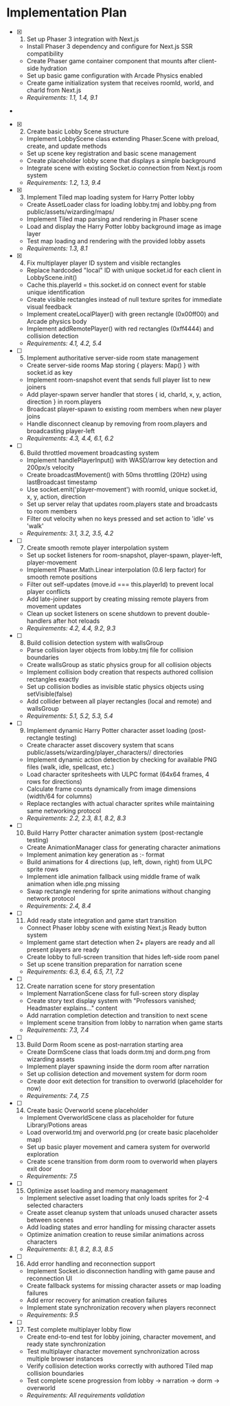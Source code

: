 # Implementation Plan

- [x] 1. Set up Phaser 3 integration with Next.js








  - Install Phaser 3 dependency and configure for Next.js SSR compatibility
  - Create Phaser game container component that mounts after client-side hydration
  - Set up basic game configuration with Arcade Physics enabled
  - Create game initialization system that receives roomId, world, and charId from Next.js
  - _Requirements: 1.1, 1.4, 9.1_
-

- [x] 2. Create basic Lobby Scene structure




  - Implement LobbyScene class extending Phaser.Scene with preload, create, and update methods
  - Set up scene key registration and basic scene management
  - Create placeholder lobby scene that displays a simple background
  - Integrate scene with existing Socket.io connection from Next.js room system
  - _Requirements: 1.2, 1.3, 9.4_

- [x] 3. Implement Tiled map loading system for Harry Potter lobby














  - Create AssetLoader class for loading lobby.tmj and lobby.png from public/assets/wizarding/maps/
  - Implement Tiled map parsing and rendering in Phaser scene
  - Load and display the Harry Potter lobby background image as image layer
  - Test map loading and rendering with the provided lobby assets
  - _Requirements: 1.3, 8.1_

- [x] 4. Fix multiplayer player ID system and visible rectangles








  - Replace hardcoded "local" ID with unique socket.id for each client in LobbyScene.init()
  - Cache this.playerId = this.socket.id on connect event for stable unique identification
  - Create visible rectangles instead of null texture sprites for immediate visual feedback
  - Implement createLocalPlayer() with green rectangle (0x00ff00) and Arcade physics body
  - Implement addRemotePlayer() with red rectangles (0xff4444) and collision detection
  - _Requirements: 4.1, 4.2, 5.4_

- [ ] 5. Implement authoritative server-side room state management
  - Create server-side rooms Map storing { players: Map() } with socket.id as key
  - Implement room-snapshot event that sends full player list to new joiners
  - Add player-spawn server handler that stores { id, charId, x, y, action, direction } in room.players
  - Broadcast player-spawn to existing room members when new player joins
  - Handle disconnect cleanup by removing from room.players and broadcasting player-left
  - _Requirements: 4.3, 4.4, 6.1, 6.2_

- [ ] 6. Build throttled movement broadcasting system
  - Implement handlePlayerInput() with WASD/arrow key detection and 200px/s velocity
  - Create broadcastMovement() with 50ms throttling (20Hz) using lastBroadcast timestamp
  - Use socket.emit('player-movement') with roomId, unique socket.id, x, y, action, direction
  - Set up server relay that updates room.players state and broadcasts to room members
  - Filter out velocity when no keys pressed and set action to 'idle' vs 'walk'
  - _Requirements: 3.1, 3.2, 3.5, 4.2_

- [ ] 7. Create smooth remote player interpolation system
  - Set up socket listeners for room-snapshot, player-spawn, player-left, player-movement
  - Implement Phaser.Math.Linear interpolation (0.6 lerp factor) for smooth remote positions
  - Filter out self-updates (move.id === this.playerId) to prevent local player conflicts
  - Add late-joiner support by creating missing remote players from movement updates
  - Clean up socket listeners on scene shutdown to prevent double-handlers after hot reloads
  - _Requirements: 4.2, 4.4, 9.2, 9.3_

- [ ] 8. Build collision detection system with wallsGroup
  - Parse collision layer objects from lobby.tmj file for collision boundaries
  - Create wallsGroup as static physics group for all collision objects
  - Implement collision body creation that respects authored collision rectangles exactly
  - Set up collision bodies as invisible static physics objects using setVisible(false)
  - Add collider between all player rectangles (local and remote) and wallsGroup
  - _Requirements: 5.1, 5.2, 5.3, 5.4_

- [ ] 9. Implement dynamic Harry Potter character asset loading (post-rectangle testing)
  - Create character asset discovery system that scans public/assets/wizarding/player_characters/<charId>/ directories
  - Implement dynamic action detection by checking for available PNG files (walk, idle, spellcast, etc.)
  - Load character spritesheets with ULPC format (64x64 frames, 4 rows for directions)
  - Calculate frame counts dynamically from image dimensions (width/64 for columns)
  - Replace rectangles with actual character sprites while maintaining same networking protocol
  - _Requirements: 2.2, 2.3, 8.1, 8.2, 8.3_

- [ ] 10. Build Harry Potter character animation system (post-rectangle testing)
  - Create AnimationManager class for generating character animations
  - Implement animation key generation as <charId>:<action>-<direction> format
  - Build animations for 4 directions (up, left, down, right) from ULPC sprite rows
  - Implement idle animation fallback using middle frame of walk animation when idle.png missing
  - Swap rectangle rendering for sprite animations without changing network protocol
  - _Requirements: 2.4, 8.4_

- [ ] 11. Add ready state integration and game start transition
  - Connect Phaser lobby scene with existing Next.js Ready button system
  - Implement game start detection when 2+ players are ready and all present players are ready
  - Create lobby to full-screen transition that hides left-side room panel
  - Set up scene transition preparation for narration scene
  - _Requirements: 6.3, 6.4, 6.5, 7.1, 7.2_

- [ ] 12. Create narration scene for story presentation
  - Implement NarrationScene class for full-screen story display
  - Create story text display system with "Professors vanished; Headmaster explains..." content
  - Add narration completion detection and transition to next scene
  - Implement scene transition from lobby to narration when game starts
  - _Requirements: 7.3, 7.4_

- [ ] 13. Build Dorm Room scene as post-narration starting area
  - Create DormScene class that loads dorm.tmj and dorm.png from wizarding assets
  - Implement player spawning inside the dorm room after narration
  - Set up collision detection and movement system for dorm room
  - Create door exit detection for transition to overworld (placeholder for now)
  - _Requirements: 7.4, 7.5_

- [ ] 14. Create basic Overworld scene placeholder
  - Implement OverworldScene class as placeholder for future Library/Potions areas
  - Load overworld.tmj and overworld.png (or create basic placeholder map)
  - Set up basic player movement and camera system for overworld exploration
  - Create scene transition from dorm room to overworld when players exit door
  - _Requirements: 7.5_

- [ ] 15. Optimize asset loading and memory management
  - Implement selective asset loading that only loads sprites for 2-4 selected characters
  - Create asset cleanup system that unloads unused character assets between scenes
  - Add loading states and error handling for missing character assets
  - Optimize animation creation to reuse similar animations across characters
  - _Requirements: 8.1, 8.2, 8.3, 8.5_

- [ ] 16. Add error handling and reconnection support
  - Implement Socket.io disconnection handling with game pause and reconnection UI
  - Create fallback systems for missing character assets or map loading failures
  - Add error recovery for animation creation failures
  - Implement state synchronization recovery when players reconnect
  - _Requirements: 9.5_

- [ ] 17. Test complete multiplayer lobby flow
  - Create end-to-end test for lobby joining, character movement, and ready state synchronization
  - Test multiplayer character movement synchronization across multiple browser instances
  - Verify collision detection works correctly with authored Tiled map collision boundaries
  - Test complete scene progression from lobby → narration → dorm → overworld
  - _Requirements: All requirements validation_